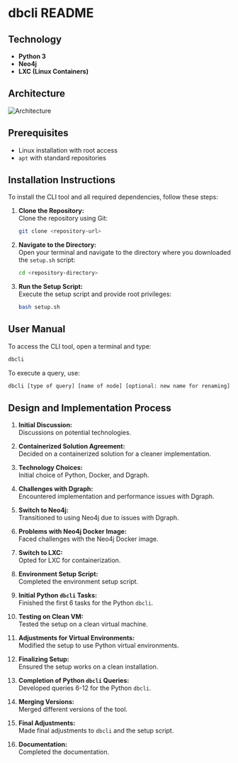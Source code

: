 # dbcli README

## Technology
- **Python 3**
- **Neo4j**
- **LXC (Linux Containers)**

## Architecture
![Architecture](Misc/dbcli.png)

## Prerequisites
- Linux installation with root access
- `apt` with standard repositories

## Installation Instructions

To install the CLI tool and all required dependencies, follow these steps:

1. **Clone the Repository:**  
   Clone the repository using Git:
   ```sh
   git clone <repository-url>
   ```

2. **Navigate to the Directory:**  
   Open your terminal and navigate to the directory where you downloaded the `setup.sh` script:
   ```sh
   cd <repository-directory>
   ```

3. **Run the Setup Script:**  
   Execute the setup script and provide root privileges:
   ```sh
   bash setup.sh
   ```

## User Manual

To access the CLI tool, open a terminal and type:
```sh
dbcli
```

To execute a query, use:
```sh
dbcli [type of query] [name of node] [optional: new name for renaming]
```

## Design and Implementation Process

1. **Initial Discussion:**  
   Discussions on potential technologies.

2. **Containerized Solution Agreement:**  
   Decided on a containerized solution for a cleaner implementation.

3. **Technology Choices:**  
   Initial choice of Python, Docker, and Dgraph.

4. **Challenges with Dgraph:**  
   Encountered implementation and performance issues with Dgraph.

5. **Switch to Neo4j:**  
   Transitioned to using Neo4j due to issues with Dgraph.

6. **Problems with Neo4j Docker Image:**  
   Faced challenges with the Neo4j Docker image.

7. **Switch to LXC:**  
   Opted for LXC for containerization.

8. **Environment Setup Script:**  
   Completed the environment setup script.

9. **Initial Python `dbcli` Tasks:**  
   Finished the first 6 tasks for the Python `dbcli`.

10. **Testing on Clean VM:**  
    Tested the setup on a clean virtual machine.

11. **Adjustments for Virtual Environments:**  
    Modified the setup to use Python virtual environments.

12. **Finalizing Setup:**  
    Ensured the setup works on a clean installation.

13. **Completion of Python `dbcli` Queries:**  
    Developed queries 6-12 for the Python `dbcli`.

14. **Merging Versions:**  
    Merged different versions of the tool.

15. **Final Adjustments:**  
    Made final adjustments to `dbcli` and the setup script.

16. **Documentation:**  
    Completed the documentation.
